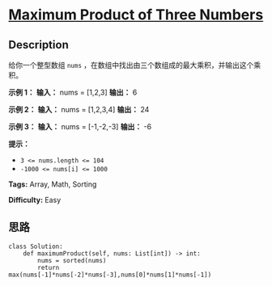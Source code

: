 # [Maximum Product of Three Numbers][title]

## Description

给你一个整型数组 `nums` ，在数组中找出由三个数组成的最大乘积，并输出这个乘积。

**示例 1：**
            **输入：** nums = [1,2,3]    **输出：** 6    

**示例 2：**
            **输入：** nums = [1,2,3,4]    **输出：** 24    

**示例 3：**
            **输入：** nums = [-1,-2,-3]    **输出：** -6    

**提示：**

  * `3 <= nums.length <= 104`
  * `-1000 <= nums[i] <= 1000`


**Tags:** Array, Math, Sorting

**Difficulty:** Easy

## 思路

``` python3
class Solution:
    def maximumProduct(self, nums: List[int]) -> int:
        nums = sorted(nums)
        return max(nums[-1]*nums[-2]*nums[-3],nums[0]*nums[1]*nums[-1])
```

[title]: https://leetcode-cn.com/problems/maximum-product-of-three-numbers
